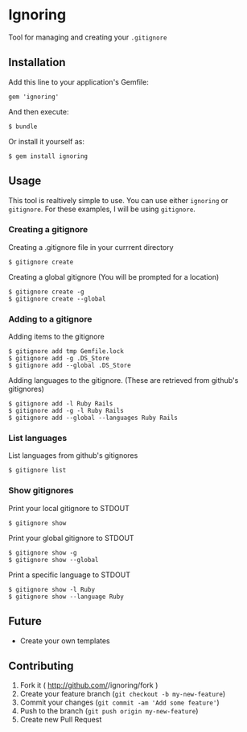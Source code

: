 # Ignoring

Tool for managing and creating your `.gitignore`

## Installation

Add this line to your application's Gemfile:

    gem 'ignoring'

And then execute:

    $ bundle

Or install it yourself as:

    $ gem install ignoring

## Usage

This tool is realtively simple to use.  You can use either `ignoring` or `gitignore`. For these examples, I will be using `gitignore`.

### Creating a gitignore

Creating a .gitignore file in your currrent directory

    $ gitignore create
    
Creating a global gitignore (You will be prompted for a location)

    $ gitignore create -g
    $ gitignore create --global
    
### Adding to a gitignore

Adding items to the gitignore

    $ gitignore add tmp Gemfile.lock
    $ gitignore add -g .DS_Store
    $ gitignore add --global .DS_Store
    
Adding languages to the gitignore. (These are retrieved from github's gitignores)

    $ gitignore add -l Ruby Rails
    $ gitignore add -g -l Ruby Rails
    $ gitignore add --global --languages Ruby Rails
    
### List languages

List languages from github's gitignores

    $ gitignore list
    
### Show gitignores

Print your local gitignore to STDOUT

    $ gitignore show

Print your global gitignore to STDOUT

    $ gitignore show -g
    $ gitignore show --global
    
Print a specific language to STDOUT

    $ gitignore show -l Ruby
    $ gitignore show --language Ruby
    
## Future

* Create your own templates


## Contributing

1. Fork it ( http://github.com/<my-github-username>/ignoring/fork )
2. Create your feature branch (`git checkout -b my-new-feature`)
3. Commit your changes (`git commit -am 'Add some feature'`)
4. Push to the branch (`git push origin my-new-feature`)
5. Create new Pull Request
